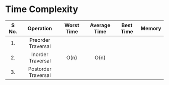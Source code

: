 # Time Complexity
| S No. | Operation | Worst Time | Average Time | Best Time | Memory |
| :--: | :--: | :--: | :--: | :--: | :--: |
| 1. | Preorder Traversal | | |
| 2. | Inorder Traversal | O(n) | O(n) |
| 3. | Postorder Traversal | | |
